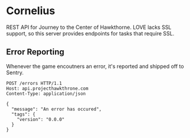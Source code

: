 # Cornelius

REST API for Journey to the Center of Hawkthorne. LOVE lacks SSL support, so
this server provides endpoints for tasks that require SSL.

## Error Reporting

Whenever the game encoutners an error, it's reported and shipped off to Sentry.

```
POST /errors HTTP/1.1
Host: api.projecthawkthrone.com
Content-Type: application/json

{
  "message": "An error has occured",
  "tags": {
    "version": "0.0.0"
  }
}
```
